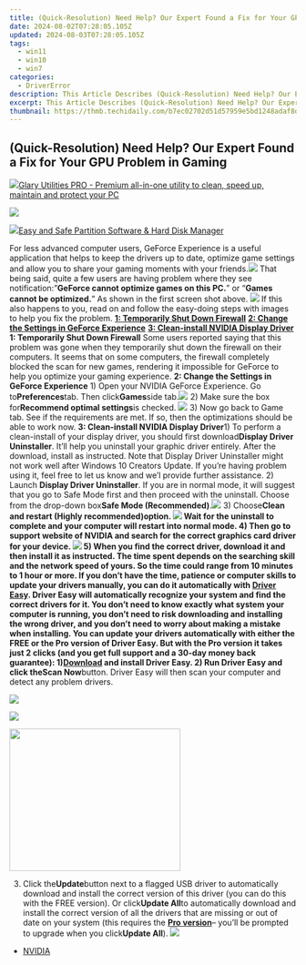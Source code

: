 ```yaml
---
title: (Quick-Resolution) Need Help? Our Expert Found a Fix for Your GPU Problem in Gaming.
date: 2024-08-02T07:28:05.105Z
updated: 2024-08-03T07:28:05.105Z
tags:
  - win11
  - win10
  - win7
categories:
  - DriverError
description: This Article Describes (Quick-Resolution) Need Help? Our Expert Found a Fix for Your GPU Problem in Gaming.
excerpt: This Article Describes (Quick-Resolution) Need Help? Our Expert Found a Fix for Your GPU Problem in Gaming.
thumbnail: https://thmb.techidaily.com/b7ec02702d51d57959e5bd1248adaf8d9c4e1536be03bd52fccab5d6aa482430.jpg
---
```


## (Quick-Resolution) Need Help? Our Expert Found a Fix for Your GPU Problem in Gaming

<!-- affiliate ads begin -->
<a href="https://order.glarysoft.com/order/checkout.php?PRODS=4535075&QTY=1&AFFILIATE=108875&CART=1"><img src="https://secure.avangate.com/images/merchant/6734fa703f6633ab896eecbdfad8953a/products/GU-500_672.png" border="0">Glary Utilities PRO -  Premium all-in-one utility to clean, speed up, maintain and protect your PC</a>
<!-- affiliate ads end -->
![](https://images.drivereasy.com/wp-content/uploads/2017/02/img_58a3f4aa4a899.jpg)

<!-- affiliate ads begin -->
<a href="https://secure.2checkout.com/order/checkout.php?PRODS=22741618&QTY=1&AFFILIATE=108875&CART=1"><img src="https://www.diskpart.com/resource/images/index/dp-index-img-banner-people@2x.png" border="0">Easy and Safe Partition Software & Hard Disk Manager</a>
<!-- affiliate ads end -->
For less advanced computer users, GeForce Experience is a useful application that helps to keep the drivers up to date, optimize game settings and allow you to share your gaming moments with your friends.![](https://images.drivereasy.com/wp-content/uploads/2017/02/img_58a3f3016d711.jpg) That being said, quite a few users are having problem where they see notification:”**GeForce cannot optimize games on this PC.**” or “**Games cannot be optimized.**” As shown in the first screen shot above. ![](https://images.drivereasy.com/wp-content/uploads/2017/02/img_58a3f5205d200.jpg) If this also happens to you, read on and follow the easy-doing steps with images to help you fix the problem. [**1: Temporarily Shut Down Firewall**](https://collovinc.sjv.io/jrkzwp) [**2: Change the Settings in GeForce Experience**](https://bluettifr.pxf.io/bax2bv) [**3: Clean-install NVIDIA Display Driver**](https://copa.sjv.io/6eoowq)   **1: Temporarily Shut Down Firewall** Some users reported saying that this problem was gone when they temporarily shut down the firewall on their computers. It seems that on some computers, the firewall completely blocked the scan for new games, rendering it impossible for GeForce to help you optimize your gaming experience.   **2: Change the Settings in GeForce Experience** 1) Open your NVIDIA GeForce Experience. Go to**Preferences**tab. Then click**Games**side tab.![](https://images.drivereasy.com/wp-content/uploads/2017/02/img_58a404079c123.jpg) 2) Make sure the box for**Recommend optimal settings**is checked. ![](https://images.drivereasy.com/wp-content/uploads/2017/02/img_58a404b623091.png) 3) Now go back to Game tab. See if the requirements are met. If so, then the optimizations should be able to work now.   **3: Clean-install NVIDIA Display Driver**1) To perform a clean-install of your display driver, you should first download**Display Driver Uninstaller**. It’ll help you uninstall your graphic driver entirely. After the download, install as instructed. Note that Display Driver Uninstaller might not work well after Windows 10 Creators Update. If you’re having problem using it, feel free to let us know and we’l provide further assistance. 2) Launch **Display Driver Uninstaller**. If you are in normal mode, it will suggest that you go to Safe Mode first and then proceed with the uninstall. Choose from the drop-down box**Safe Mode (Recommended)**.![](https://images.drivereasy.com/wp-content/uploads/2017/02/img_58a40772e54be.png) 3) Choose**Clean and restart (Highly recommended)**option. ![](https://images.drivereasy.com/wp-content/uploads/2017/02/img_58a409a03cfa8.jpg) Wait for the uninstall to complete and your computer will restart into normal mode. 4) Then go to support website of NVIDIA and search for the correct graphics card driver for your device. ![](https://images.drivereasy.com/wp-content/uploads/2017/02/img_58a409fd3ebd4.jpg) 5) When you find the correct driver, download it and then install it as instructed. The time spent depends on the searching skill and the network speed of yours. So the time could range from 10 minutes to 1 hour or more. If you don’t have the time, patience or computer skills to update your drivers manually, you can do it automatically with [Driver Easy](https://tools.techidaily.com/drivereasy/download/). Driver Easy will automatically recognize your system and find the correct drivers for it. You don’t need to know exactly what system your computer is running, you don’t need to risk downloading and installing the wrong driver, and you don’t need to worry about making a mistake when installing. You can update your drivers automatically with either the FREE or the Pro version of Driver Easy. But with the Pro version it takes just 2 clicks (and you get full support and a 30-day money back guarantee): 1)[**Download**](https://tools.techidaily.com/drivereasy/download/) and install Driver Easy. 2) Run Driver Easy and click the**Scan Now**button. Driver Easy will then scan your computer and detect any problem drivers.

<!-- affiliate ads begin -->
<a href="https://shop.systoolsgroup.com/affiliate.php?ACCOUNT=SYSTOOBY&AFFILIATE=108875&PATH=https%3A%2F%2Fwww.systoolsgroup.com%3FAFFILIATE%3D108875%26RESOURCE%3DSysTools%2BSQL%2BRecovery"><img src="https://www.systoolsgroup.com/box/sql-recovery.png" border="0"></a>
<!-- affiliate ads end -->
![](https://images.drivereasy.com/wp-content/uploads/2017/08/img_59964fe66ed54.png)

<!-- affiliate ads begin -->
<a href="https://modlily.sjv.io/c/5597632/2072819/17059" target="_top" id="2072819"><img src="//a.impactradius-go.com/display-ad/17059-2072819" border="0" alt="" width="300" height="250"/></a><img height="0" width="0" src="https://imp.pxf.io/i/5597632/2072819/17059" style="position:absolute;visibility:hidden;" border="0" />
<!-- affiliate ads end -->
3) Click the**Update**button next to a flagged USB driver to automatically download and install the correct version of this driver (you can do this with the FREE version). Or click**Update All**to automatically download and install the correct version of all the drivers that are missing or out of date on your system (this requires the [**Pro version**](https://tools.techidaily.com/drivereasy/download/)– you’ll be prompted to upgrade when you click**Update All**). ![](https://images.drivereasy.com/wp-content/uploads/2017/08/img_59965024bc7a8.jpg)

* [NVIDIA](https://tools.techidaily.com/drivereasy/download/)

<ins class="adsbygoogle"
     style="display:block"
     data-ad-format="autorelaxed"
     data-ad-client="ca-pub-7571918770474297"
     data-ad-slot="1223367746"></ins>



<ins class="adsbygoogle"
     style="display:block"
     data-ad-client="ca-pub-7571918770474297"
     data-ad-slot="8358498916"
     data-ad-format="auto"
     data-full-width-responsive="true"></ins>


